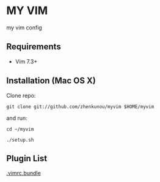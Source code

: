 # MY VIM
my vim config

Requirements
--------------------------
  * Vim 7.3+

Installation (Mac OS X)
--------------------------

Clone repo:

    git clone git://github.com/zhenkunou/myvim $HOME/myvim

and run:

    cd ~/myvim

    ./setup.sh

Plugin List
--------------------------
  [.vimrc.bundle](https://github.com/zhenkunou/myvim/blob/master/.vimrc.bundle)

